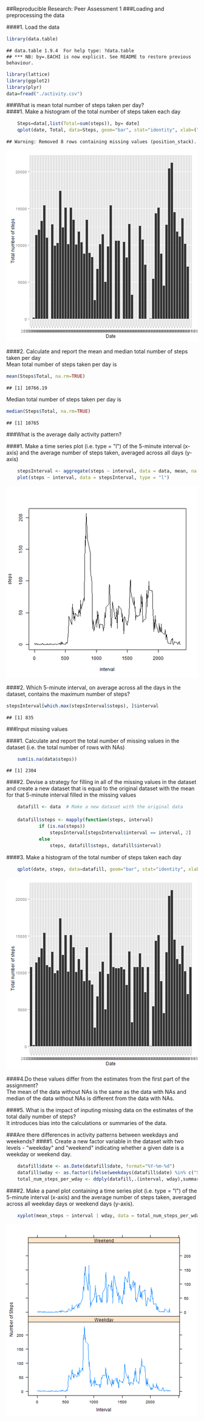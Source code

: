 ##Reproducible Research: Peer Assessment 1
###Loading and preprocessing the data

####1. Load the data

```r
library(data.table)
```

```
## data.table 1.9.4  For help type: ?data.table
## *** NB: by=.EACHI is now explicit. See README to restore previous behaviour.
```

```r
library(lattice)
library(ggplot2)
library(plyr)
data=fread("./activity.csv")
```
    
  
###What is mean total number of steps taken per day?  
####1. Make a histogram of the total number of steps taken each day

```r
    Steps=data[,list(Total=sum(steps)), by= date]
    qplot(date, Total, data=Steps, geom="bar", stat="identity", xlab=("Date"), ylab=("Total number of steps"))
```

```
## Warning: Removed 8 rows containing missing values (position_stack).
```

![plot of chunk unnamed-chunk-2](figure/unnamed-chunk-2-1.png) 
  
####2. Calculate and report the mean and median total number of steps taken per day  
Mean total number of steps taken per day is

```r
mean(Steps$Total, na.rm=TRUE)
```

```
## [1] 10766.19
```
  
Median total number of steps taken per day is

```r
median(Steps$Total, na.rm=TRUE)
```

```
## [1] 10765
```
                
###What is the average daily activity pattern?      

####1. Make a time series plot (i.e. type = "l") of the 5-minute interval (x-axis) and the average number of steps taken, averaged across all days (y-axis)  

```r
    stepsInterval <- aggregate(steps ~ interval, data = data, mean, na.rm = TRUE)
    plot(steps ~ interval, data = stepsInterval, type = "l")
```

![plot of chunk unnamed-chunk-5](figure/unnamed-chunk-5-1.png) 

####2. Which 5-minute interval, on average across all the days in the dataset, contains the maximum number of steps?  

```r
stepsInterval[which.max(stepsInterval$steps), ]$interval
```

```
## [1] 835
```

###Input missing values

####1. Calculate and report the total number of missing values in the dataset (i.e. the total number of rows with NAs)  

```r
    sum(is.na(data$steps))
```

```
## [1] 2304
```

####2. Devise a strategy for filling in all of the missing values in the dataset and create a new dataset that is equal to the original dataset with the mean for that 5-minute interval filled in the missing values


```r
    datafill <- data  # Make a new dataset with the original data

    datafill$steps <- mapply(function(steps, interval) 
            if (is.na(steps)) 
                stepsInterval[stepsInterval$interval == interval, 2]
            else
                steps, datafill$steps, datafill$interval)
```

####3. Make a histogram of the total number of steps taken each day

```r
    qplot(date, steps, data=datafill, geom="bar", stat="identity", xlab=("Date"), ylab=("Total number of steps"))
```

![plot of chunk unnamed-chunk-9](figure/unnamed-chunk-9-1.png) 


####4.Do these values differ from the estimates from the first part of the assignment?  
The mean of the data without NAs is the same as the data with NAs and median of the data without NAs is different from the data with NAs.  

####5. What is the impact of inputing missing data on the estimates of the total daily number of steps?  
It introduces bias into the calculations or summaries of the data.  

        
###Are there differences in activity patterns between weekdays and weekends?
####1. Create a new factor variable in the dataset with two levels - "weekday" and "weekend" indicating whether a given date is a weekday or weekend day.  

```r
    datafill$date <- as.Date(datafill$date, format="%Y-%m-%d")
    datafill$wday <- as.factor(ifelse(weekdays(datafill$date) %in% c("Saturday","Sunday"), "Weekend", "Weekday")) 
    total_num_steps_per_wday <- ddply(datafill,.(interval, wday),summarise, mean_steps=mean(steps))
```

####2. Make a panel plot containing a time series plot (i.e. type = "l") of the 5-minute interval (x-axis) and the average number of steps taken, averaged across all weekday days or weekend days (y-axis).

```r
    xyplot(mean_steps ~ interval | wday, data = total_num_steps_per_wday, layout = c(1, 2), ylab = "Number of Steps", xlab = "Interval", type = 'l')
```

![plot of chunk unnamed-chunk-11](figure/unnamed-chunk-11-1.png) 


